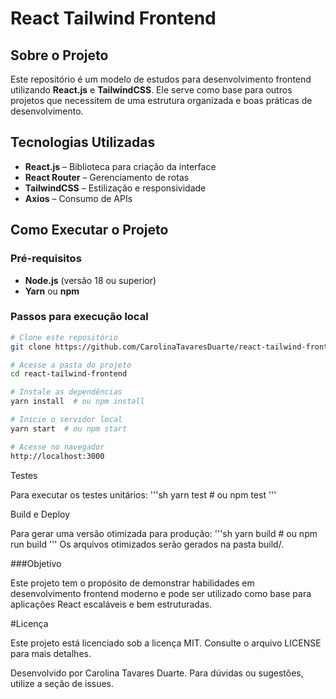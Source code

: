 # React Tailwind Frontend

## Sobre o Projeto

Este repositório é um modelo de estudos para desenvolvimento frontend utilizando **React.js** e **TailwindCSS**. Ele serve como base para outros projetos que necessitem de uma estrutura organizada e boas práticas de desenvolvimento.

## Tecnologias Utilizadas

- **React.js** – Biblioteca para criação da interface
- **React Router** – Gerenciamento de rotas
- **TailwindCSS** – Estilização e responsividade
- **Axios** – Consumo de APIs

## Como Executar o Projeto

### Pré-requisitos

- **Node.js** (versão 18 ou superior)
- **Yarn** ou **npm**

### Passos para execução local

```sh
# Clone este repositório
git clone https://github.com/CarolinaTavaresDuarte/react-tailwind-frontend.git

# Acesse a pasta do projeto
cd react-tailwind-frontend

# Instale as dependências
yarn install  # ou npm install

# Inicie o servidor local
yarn start  # ou npm start

# Acesse no navegador
http://localhost:3000
```

Testes

Para executar os testes unitários:
'''sh
yarn test  # ou npm test
'''


Build e Deploy

Para gerar uma versão otimizada para produção:
'''sh
yarn build  # ou npm run build
'''
Os arquivos otimizados serão gerados na pasta build/.



\###Objetivo

Este projeto tem o propósito de demonstrar habilidades em desenvolvimento frontend moderno e pode ser utilizado como base para aplicações React escaláveis e bem estruturadas.



\#Licença

Este projeto está licenciado sob a licença MIT. Consulte o arquivo LICENSE para mais detalhes.



Desenvolvido por Carolina Tavares Duarte. Para dúvidas ou sugestões, utilize a seção de issues.
